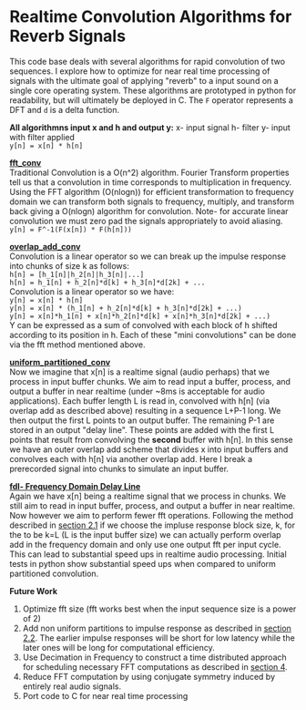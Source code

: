 # Realtime Convolution Algorithms for Reverb Signals
This code base deals with several algorithms for rapid convolution of two sequences. I explore how to optimize for near real time processing of signals with the ultimate goal of applying "reverb" to a input sound on a single core operating system. These algorithms are prototyped in python for readability, but will ultimately be deployed in C. The `F` operator represents a DFT and `d` is a delta function.

**All algorithmns input x and h and output y:**
x- input signal
    h- filter
    y- input with filter applied    
`y[n] = x[n] * h[n]`  

[**fft_conv**](https://github.com/vtolani95/convolution_algorithms/blob/master/reverb.py#L24)  
Traditional Convolution is a O(n^2) algorithm. Fourier Transform properties tell us that a convolution in time corresponds to multiplication in frequency. Using the FFT algorithm (O(nlogn)) for efficient transformation to frequency domain we can transform both signals to frequency, multiply, and transform back giving a O(nlogn) algorithm for convolution. Note- for accurate linear convolution we must zero pad the signals appropriately to avoid aliasing.  
`y[n] = F^-1(F(x[n]) * F(h[n]))`  

[**overlap_add_conv**](https://github.com/vtolani95/convolution_algorithms/blob/master/reverb.py#L36)  
Convolution is a linear operator so we can break up the impulse response into chunks of size k as follows:  
`h[n] = [h_1[n]|h_2[n]|h_3[n]|...]`  
`h[n] = h_1[n] + h_2[n]*d[k] + h_3[n]*d[2k] + ...`  
Convolution is a linear operator so we have:  
`y[n] = x[n] * h[n]`  
`y[n] = x[n] * (h_1[n] + h_2[n]*d[k] + h_3[n]*d[2k] + ...)`  
`y[n] = x[n]*h_1[n] + x[n]*h_2[n]*d[k] + x[n]*h_3[n]*d[2k] + ...)`  
Y can be expressed as a sum of convolved with each block of h shifted according to its position in h. Each of these "mini convolutions" can be done via the fft method mentioned above.

[**uniform_partitioned_conv**](https://github.com/vtolani95/convolution_algorithms/blob/master/reverb.py#L54)  
Now we imagine that x[n] is a realtime signal (audio perhaps) that we process in input buffer chunks. We aim to read input a buffer, process, and output a buffer in near realtime (under ~8ms is acceptable for audio applications). Each buffer length L is read in, convolved with h[n] (via overlap add as described above) resulting in a sequence L+P-1 long. We then output the first L points to an output buffer. The remaining P-1 are stored in an output "delay line". These points are added with the first L points that result from convolving the **second** buffer with h[n]. In this sense we have an outer overlap add scheme that divides x into input buffers and convolves each with h[n] via another overlap add. Here I break a prerecorded signal into chunks to simulate an input buffer.

[**fdl- Frequency Domain Delay Line**](https://github.com/vtolani95/convolution_algorithms/blob/master/reverb.py#L78)  
Again we have x[n] being a realtime signal that we process in chunks. We still aim to read in input buffer, process, and output a buffer in near realtime. Now however we aim to perform fewer fft operations. Following the method described in [section 2.1](http://ericbattenberg.com/school/partconvDAFx2011.pdf) if we choose the impluse response block size, k, for the to be k=L (L is the input buffer size) we can actually perform overlap add in the frequency domain and only use one output fft per input cycle. This can lead to substantial speed ups in realtime audio processing. Initial tests in python show substantial speed ups when compared to uniform partitioned convolution.

**Future Work**  
1. Optimize fft size (fft works best when the input sequence size is a power of 2)  
2. Add non uniform partitions to impulse response as described in [section 2.2](http://ericbattenberg.com/school/partconvDAFx2011.pdf). The earlier impulse responses will be short for low latency while the later ones will be long for computational efficiency.  
3. Use Decimation in Frequency to construct a time distributed approach for scheduling necessary FFT computations as described in [section 4](http://ericbattenberg.com/school/partconvDAFx2011.pdf).  
4. Reduce FFT computation by using conjugate symmetry induced by entirely real audio signals.  
5. Port code to C for near real time processing
